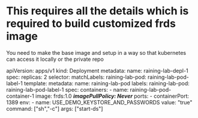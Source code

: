 # This requires all the details which is required to build customized frds image

You need to make the base image and setup in a way so that kubernetes can access it locally or the private repo 

apiVersion: apps/v1
kind: Deployment
metadata:
  name: raining-lab-depl-1
spec:
  replicas: 2
  selector:
    matchLabels:
      raining-lab-pod: raining-lab-pod-label-1
  template:
    metadata:
      name: raining-lab-pod
      labels:
        raining-lab-pod: raining-lab-pod-label-1
    spec:
      containers:
        - name: raining-lab-pod-container-1
          image: frds:1.0
       ***imagePullPolicy: Never***
          ports:
            - containerPort: 1389
          env:
            - name: USE_DEMO_KEYSTORE_AND_PASSWORDS
              value: "true"
          command: ["sh","-c"]
          args: ["start-ds"]
 
 
 
          
          
         
